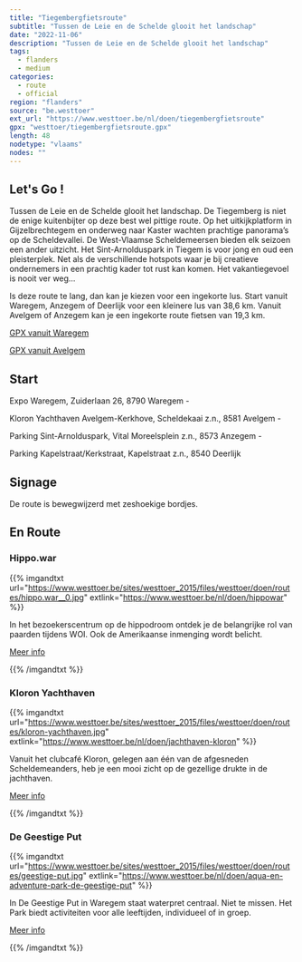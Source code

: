 ```yaml
---
title: "Tiegembergfietsroute"
subtitle: "Tussen de Leie en de Schelde glooit het landschap"
date: "2022-11-06"
description: "Tussen de Leie en de Schelde glooit het landschap" 
tags:
  - flanders
  - medium
categories: 
  - route
  - official
region: "flanders"
source: "be.westtoer"
ext_url: "https://www.westtoer.be/nl/doen/tiegembergfietsroute"
gpx: "westtoer/tiegembergfietsroute.gpx"
length: 48
nodetype: "vlaams"
nodes: ""
---
```


## Let's Go !

Tussen de Leie en de Schelde glooit het landschap. De Tiegemberg is niet de enige kuitenbijter op deze best wel pittige route. Op het uitkijkplatform in Gijzelbrechtegem en onderweg naar Kaster wachten prachtige panorama’s op de Scheldevallei. De West-Vlaamse Scheldemeersen bieden elk seizoen een ander uitzicht. Het Sint-Arnolduspark in Tiegem is voor jong en oud een pleisterplek. Net als de verschillende hotspots waar je bij creatieve ondernemers in een prachtig kader tot rust kan komen. Het vakantiegevoel is nooit ver weg…

Is deze route te lang, dan kan je kiezen voor een ingekorte lus. Start vanuit Waregem, Anzegem of Deerlijk voor een kleinere lus van 38,6 km. Vanuit Avelgem of Anzegem kan je een ingekorte route fietsen van 19,3 km.

[GPX vanuit Waregem](http://beeldbank.west-vlaanderen.be/transfer/fb7c5e8587c8c49c7d88d4bef92a206c17c7829c788c306154ad54c58ccffbf1)

[GPX vanuit Avelgem](https://beeldbank.west-vlaanderen.be/transfer/1347b446576c68b7950428c88fc46612eb9dab550e05cadd930a0c5362065d00)

## Start 

Expo Waregem, Zuiderlaan 26, 8790 Waregem - 



Kloron Yachthaven Avelgem-Kerkhove, Scheldekaai z.n., 8581 Avelgem -



Parking Sint-Arnolduspark, Vital Moreelsplein z.n., 8573 Anzegem - 



Parking Kapelstraat/Kerkstraat, Kapelstraat z.n., 8540 Deerlijk

## Signage

De route is bewegwijzerd met zeshoekige bordjes.

## En Route

### Hippo.war

{{% imgandtxt url="https://www.westtoer.be/sites/westtoer_2015/files/westtoer/doen/routes/hippo.war__0.jpg" extlink="https://www.westtoer.be/nl/doen/hippowar" %}}

In het bezoekerscentrum op de hippodroom ontdek je de belangrijke rol van paarden tijdens WOI. Ook de Amerikaanse inmenging wordt belicht.

[Meer info](https://www.westtoer.be/nl/doen/hippowar)

{{% /imgandtxt %}}

### Kloron Yachthaven

{{% imgandtxt url="https://www.westtoer.be/sites/westtoer_2015/files/westtoer/doen/routes/kloron-yachthaven.jpg" extlink="https://www.westtoer.be/nl/doen/jachthaven-kloron" %}}

Vanuit het clubcafé Kloron, gelegen aan één van de afgesneden Scheldemeanders, heb je een mooi zicht op de gezellige drukte in de jachthaven.

[Meer info](https://www.westtoer.be/nl/doen/jachthaven-kloron)

{{% /imgandtxt %}}

### De Geestige Put

{{% imgandtxt url="https://www.westtoer.be/sites/westtoer_2015/files/westtoer/doen/routes/geestige-put.jpg" extlink="https://www.westtoer.be/nl/doen/aqua-en-adventure-park-de-geestige-put" %}}

In De Geestige Put in Waregem staat waterpret centraal. Niet te missen. Het Park biedt activiteiten voor alle leeftijden, individueel of in groep.

[Meer info](https://www.westtoer.be/nl/doen/aqua-en-adventure-park-de-geestige-put)

{{% /imgandtxt %}}